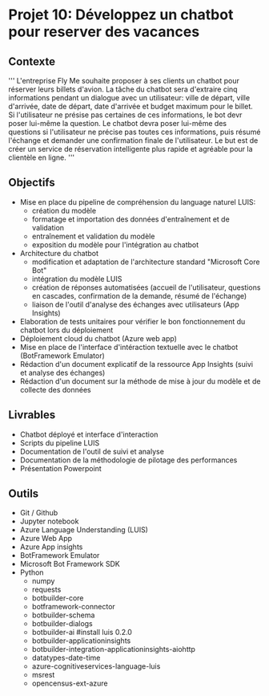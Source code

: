 # Projet 10: Développez un chatbot pour reserver des vacances 

## Contexte
'''
L'entreprise Fly Me souhaite proposer à ses clients un chatbot pour réserver leurs billets d'avion.
La tâche du chatbot sera d'extraire cinq informations pendant un dialogue avec un utilisateur:
ville de départ, ville d'arrivée, date de départ, date d'arrivée et budget maximum pour le billet.
Si l'utilisateur ne présise pas certaines de ces informations, le bot devr poser lui-même la question.
Le chatbot devra poser lui-même des questions si l'utilisateur ne précise pas toutes ces informations, puis résumé l'échange et demander une confirmation finale de l'utilisateur.
Le but est de créer un service de réservation intelligente plus rapide et agréable pour la clientèle en ligne.
'''

## Objectifs
- Mise en place du pipeline de compréhension du language naturel LUIS:
  - création du modèle
  - formatage et importation des données d'entraînement et de validation
  - entraînement et validation du modèle
  - exposition du modèle pour l'intégration au chatbot
- Architecture du chatbot
  - modification et adaptation de l'architecture standard "Microsoft Core Bot"
  - intégration du modèle LUIS
  - création de réponses automatisées (accueil de l'utilisateur, questions en cascades, confirmation de la demande, résumé de l'échange)
  - liaison de l'outil d'analyse des échanges avec utilisateurs (App Insights)
- Elaboration de tests unitaires pour vérifier le bon fonctionnement du chatbot lors du déploiement
- Déploiement cloud du chatbot (Azure web app)
- Mise en place de l'interface d'intéraction textuelle avec le chatbot (BotFramework Emulator)
- Rédaction d'un document explicatif de la ressource App Insights (suivi et analyse des échanges)
- Rédaction d'un document sur la méthode de mise à jour du modèle et de collecte des données

## Livrables
- Chatbot déployé et interface d'interaction
- Scripts du pipeline LUIS
- Documentation de l'outil de suivi et analyse
- Documentation de la méthodologie de pilotage des performances
- Présentation Powerpoint

## Outils
- Git / Github
- Jupyter notebook
- Azure Language Understanding (LUIS)
- Azure Web App
- Azure App insights
- BotFramework Emulator
- Microsoft Bot Framework SDK
- Python
  - numpy
  - requests
  - botbuilder-core
  - botframework-connector
  - botbuilder-schema
  - botbuilder-dialogs
  - botbuilder-ai #install luis 0.2.0
  - botbuilder-applicationinsights
  - botbuilder-integration-applicationinsights-aiohttp
  - datatypes-date-time
  - azure-cognitiveservices-language-luis
  - msrest
  - opencensus-ext-azure